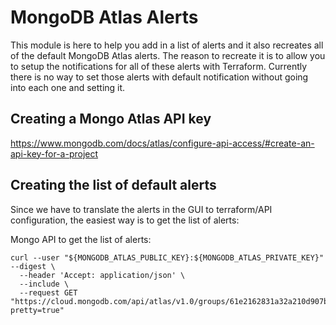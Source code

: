 # MongoDB Atlas Alerts
This module is here to help you add in a list of alerts and it also recreates all of the
default MongoDB Atlas alerts.  The reason to recreate it is to allow you to setup the
notifications for all of these alerts with Terraform.  Currently there is no way to
set those alerts with default notification without going into each one and setting it.


## Creating a Mongo Atlas API key

https://www.mongodb.com/docs/atlas/configure-api-access/#create-an-api-key-for-a-project


## Creating the list of default alerts
Since we have to translate the alerts in the GUI to terraform/API configuration, the
easiest way is to get the list of alerts:

Mongo API to get the list of alerts:
```
curl --user "${MONGODB_ATLAS_PUBLIC_KEY}:${MONGODB_ATLAS_PRIVATE_KEY}" --digest \
  --header 'Accept: application/json' \
  --include \
  --request GET "https://cloud.mongodb.com/api/atlas/v1.0/groups/61e2162831a32a210d907b76/alertConfigs?pretty=true"
```

